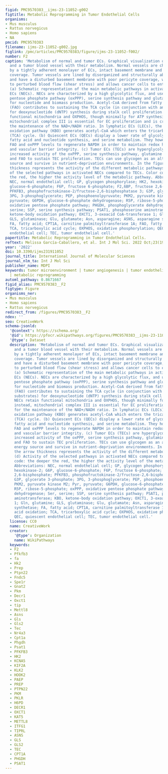 ```yaml
---
figid: PMC9570383__ijms-23-11052-g002
figtitle: Metabolic Reprogramming in Tumor Endothelial Cells
organisms:
- Mus musculus
- Rattus norvegicus
- Homo sapiens
- NA
pmcid: PMC9570383
filename: ijms-23-11052-g002.jpg
figlink: /pmc/articles/PMC9570383/figure/ijms-23-11052-f002/
number: F2
caption: 'Metabolism of normal and tumor ECs. Graphical visualization of a normal
  and a tumor blood vessel with their metabolism. Normal vessels are characterized
  by a tightly adherent monolayer of ECs, intact basement membrane and rich pericyte
  coverage. Tumor vessels are lined by disorganized and structurally abnormal ECs
  and have a disturbed basement membrane with poor pericyte coverage, which leads
  to perturbed blood flow (shear stress) and allows cancer cells to enter the bloodstream.
  (a) Schematic representation of the main metabolic pathways in activated normal
  ECs (NECs). NECs are characterized by a high glycolytic flux, and use the oxidative
  pentose phosphate pathway (oxPPP), serine synthesis pathway and glutamine metabolism
  for nucleotide and biomass production. Acetyl-CoA derived from fatty acid oxidation
  (FAO) contributes to sustaining the TCA cycle (in conjunction with anaplerotic substrates)
  for deoxynucleotide (dNTP) synthesis during stalk cell proliferation. NECs retain
  functional mitochondria and OXPHOS, though minimally for ATP synthesis; instead,
  mitochondrial complex III is essential for EC proliferation and is critical for
  the maintenance of the NAD+/NADH ratio. In lymphatic ECs (LECs), the ketone-body
  oxidation pathway (KBO) generates acetyl-CoA which enters the tricarboxylic acid
  (TCA) cycle. (b) Quiescent ECs (QECs) display a lower rate of glycolysis, OXPHOS,
  fatty acid and nucleotide synthesis, and serine metabolism. They however increase
  FAO and oxPPP levels to regenerate NAPDH in order to maintain redox homeostasis
  and vascular barrier integrity. (c) Tumor ECs (TECs) are hyperglycolytic and have
  increased activity of the oxPPP, serine synthesis pathway, glutamine metabolism
  and FAO to sustain TEC proliferation. TECs can use glycogen as an alternative energy
  source and survive in nutrient-deprivation environments. In the figure, the arrow
  thickness represents the activity of the different metabolic pathways. (d) Activity
  of the selected pathways in activated NECs compared to TECs. Color code: the deeper
  the red, the higher the activity level of the metabolic pathway. Abbreviations:
  NEC, normal endothelial cell; GP, glycogen phosphorylase; HK2, hexokinase-2; G6P,
  glucose-6-phosphate; F6P, fructose 6-phosphate; F2,6BP, fructose 2,6-bisphosphate;
  PFKFB3, phosphofructokinase-2/fructose-2,6-bisphosphatase 3; G3P, glycerate 3-phosphate;
  3PG, 3-phosphoglycerate; PEP, phosphoenolpyruvate; PKM2, pyruvate kinase M2; Pyr,
  pyruvate; G6PDH, glucose-6-phosphate dehydrogenase; R5P, ribose-5-phosphate; oxPPP,
  oxidative pentose phosphate pathway; PHGDH, phosphoglycerate dehydrogenase; Ser,
  serine; SSP, serine synthesis pathway; PSAT1, phosphoserine aminotransferase; KBO,
  ketone-body oxidation pathway; OXCT1, 3-oxoacid CoA-transferase 1; Gln, glutamine;
  GLS, glutaminase; Glu, glutamate; Asn, asparagine; ASNS, asparagine synthetase;
  FA, fatty acid; CPT1A, carnitine palmitoyltransferase 1A; FAO, fatty acid oxidation;
  TCA, tricarboxylic acid cycle; OXPHOS, oxidative phosphorylation; QEC, quiescent
  endothelial cell; TEC, tumor endothelial cell.'
papertitle: Metabolic Reprogramming in Tumor Endothelial Cells.
reftext: Melissa García-Caballero, et al. Int J Mol Sci. 2022 Oct;23(19):11052.
year: '2022'
doi: 10.3390/ijms231911052
journal_title: International Journal of Molecular Sciences
journal_nlm_ta: Int J Mol Sci
publisher_name: MDPI
keywords: tumor microenvironment | tumor angiogenesis | tumor endothelial cell metabolism
  | metabolic reprogramming
automl_pathway: 0.8671667
figid_alias: PMC9570383__F2
figtype: Figure
organisms_ner:
- Mus musculus
- Homo sapiens
- Rattus norvegicus
redirect_from: /figures/PMC9570383__F2
ndex: ''
seo: CreativeWork
schema-jsonld:
  '@context': https://schema.org/
  '@id': https://pfocr.wikipathways.org/figures/PMC9570383__ijms-23-11052-g002.html
  '@type': Dataset
  description: 'Metabolism of normal and tumor ECs. Graphical visualization of a normal
    and a tumor blood vessel with their metabolism. Normal vessels are characterized
    by a tightly adherent monolayer of ECs, intact basement membrane and rich pericyte
    coverage. Tumor vessels are lined by disorganized and structurally abnormal ECs
    and have a disturbed basement membrane with poor pericyte coverage, which leads
    to perturbed blood flow (shear stress) and allows cancer cells to enter the bloodstream.
    (a) Schematic representation of the main metabolic pathways in activated normal
    ECs (NECs). NECs are characterized by a high glycolytic flux, and use the oxidative
    pentose phosphate pathway (oxPPP), serine synthesis pathway and glutamine metabolism
    for nucleotide and biomass production. Acetyl-CoA derived from fatty acid oxidation
    (FAO) contributes to sustaining the TCA cycle (in conjunction with anaplerotic
    substrates) for deoxynucleotide (dNTP) synthesis during stalk cell proliferation.
    NECs retain functional mitochondria and OXPHOS, though minimally for ATP synthesis;
    instead, mitochondrial complex III is essential for EC proliferation and is critical
    for the maintenance of the NAD+/NADH ratio. In lymphatic ECs (LECs), the ketone-body
    oxidation pathway (KBO) generates acetyl-CoA which enters the tricarboxylic acid
    (TCA) cycle. (b) Quiescent ECs (QECs) display a lower rate of glycolysis, OXPHOS,
    fatty acid and nucleotide synthesis, and serine metabolism. They however increase
    FAO and oxPPP levels to regenerate NAPDH in order to maintain redox homeostasis
    and vascular barrier integrity. (c) Tumor ECs (TECs) are hyperglycolytic and have
    increased activity of the oxPPP, serine synthesis pathway, glutamine metabolism
    and FAO to sustain TEC proliferation. TECs can use glycogen as an alternative
    energy source and survive in nutrient-deprivation environments. In the figure,
    the arrow thickness represents the activity of the different metabolic pathways.
    (d) Activity of the selected pathways in activated NECs compared to TECs. Color
    code: the deeper the red, the higher the activity level of the metabolic pathway.
    Abbreviations: NEC, normal endothelial cell; GP, glycogen phosphorylase; HK2,
    hexokinase-2; G6P, glucose-6-phosphate; F6P, fructose 6-phosphate; F2,6BP, fructose
    2,6-bisphosphate; PFKFB3, phosphofructokinase-2/fructose-2,6-bisphosphatase 3;
    G3P, glycerate 3-phosphate; 3PG, 3-phosphoglycerate; PEP, phosphoenolpyruvate;
    PKM2, pyruvate kinase M2; Pyr, pyruvate; G6PDH, glucose-6-phosphate dehydrogenase;
    R5P, ribose-5-phosphate; oxPPP, oxidative pentose phosphate pathway; PHGDH, phosphoglycerate
    dehydrogenase; Ser, serine; SSP, serine synthesis pathway; PSAT1, phosphoserine
    aminotransferase; KBO, ketone-body oxidation pathway; OXCT1, 3-oxoacid CoA-transferase
    1; Gln, glutamine; GLS, glutaminase; Glu, glutamate; Asn, asparagine; ASNS, asparagine
    synthetase; FA, fatty acid; CPT1A, carnitine palmitoyltransferase 1A; FAO, fatty
    acid oxidation; TCA, tricarboxylic acid cycle; OXPHOS, oxidative phosphorylation;
    QEC, quiescent endothelial cell; TEC, tumor endothelial cell.'
  license: CC0
  name: CreativeWork
  creator:
    '@type': Organization
    name: WikiPathways
  keywords:
  - F2
  - Pfkfb3
  - fa
  - Hk2
  - Prep
  - Ptpn22
  - Fndc5
  - Spe1r
  - Gnat2
  - Pkm
  - Decr1
  - Oxct1
  - tip
  - Mettl8
  - Asns
  - Gls
  - Gls2
  - Tec
  - Nr4a3
  - Cpt1a
  - Phgdh
  - Psat1
  - PFKFB3
  - HK2
  - KCNA5
  - KIF2A
  - KLK2
  - HOOK2
  - PAEP
  - PREP
  - PTPN22
  - PKM
  - PKLR
  - H6PD
  - DECR1
  - OXCT1
  - KAT5
  - METTL8
  - ITFG1
  - TIPRL
  - ASNS
  - GLS
  - GLS2
  - TEC
  - CPT1A
  - PHGDH
  - PSAT1
---
```

